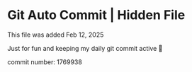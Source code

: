 # Git Auto Commit | Hidden File

This file was added Feb 12, 2025

Just for fun and keeping my daily git commit active 🤪

commit number: 1769938
